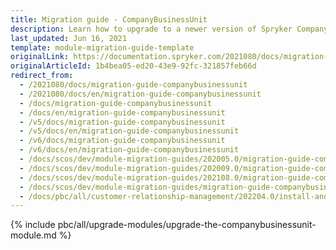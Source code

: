 ```yaml
---
title: Migration guide - CompanyBusinessUnit
description: Learn how to upgrade to a newer version of Spryker Company Business Unit Feature from older ones in your Spryker project.
last_updated: Jun 16, 2021
template: module-migration-guide-template
originalLink: https://documentation.spryker.com/2021080/docs/migration-guide-companybusinessunit
originalArticleId: 1b4bea05-ed20-43e9-92fc-321857feb66d
redirect_from:
  - /2021080/docs/migration-guide-companybusinessunit
  - /2021080/docs/en/migration-guide-companybusinessunit
  - /docs/migration-guide-companybusinessunit
  - /docs/en/migration-guide-companybusinessunit
  - /v5/docs/migration-guide-companybusinessunit
  - /v5/docs/en/migration-guide-companybusinessunit
  - /v6/docs/migration-guide-companybusinessunit
  - /v6/docs/en/migration-guide-companybusinessunit
  - /docs/scos/dev/module-migration-guides/202005.0/migration-guide-companybusinessunit.html
  - /docs/scos/dev/module-migration-guides/202009.0/migration-guide-companybusinessunit.html
  - /docs/scos/dev/module-migration-guides/202108.0/migration-guide-companybusinessunit.html
  - /docs/scos/dev/module-migration-guides/migration-guide-companybusinessunit.html
  - /docs/pbc/all/customer-relationship-management/202204.0/install-and-upgrade/upgrade-modules/upgrade-the-companybusinessunit-module.html
---
```


{% include pbc/all/upgrade-modules/upgrade-the-companybusinessunit-module.md %} <!-- To edit, see /_includes/pbc/all/upgrade-modules/upgrade-the-companybusinessunit-module.md -->
